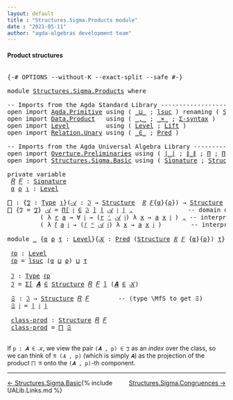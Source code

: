 ```yaml
---
layout: default
title : "Structures.Sigma.Products module"
date : "2021-05-11"
author: "agda-algebras development team"
---
```


#### <a id="product-structures">Product structures</a>

<pre class="Agda">

<a id="200" class="Symbol">{-#</a> <a id="204" class="Keyword">OPTIONS</a> <a id="212" class="Pragma">--without-K</a> <a id="224" class="Pragma">--exact-split</a> <a id="238" class="Pragma">--safe</a> <a id="245" class="Symbol">#-}</a>

<a id="250" class="Keyword">module</a> <a id="257" href="Structures.Sigma.Products.html" class="Module">Structures.Sigma.Products</a> <a id="283" class="Keyword">where</a>

<a id="290" class="Comment">-- Imports from the Agda Standard Library ------------------------------------</a>
<a id="369" class="Keyword">open</a> <a id="374" class="Keyword">import</a> <a id="381" href="Agda.Primitive.html" class="Module">Agda.Primitive</a> <a id="396" class="Keyword">using</a> <a id="402" class="Symbol">(</a> <a id="404" href="Agda.Primitive.html#810" class="Primitive Operator">_⊔_</a> <a id="408" class="Symbol">;</a> <a id="410" href="Agda.Primitive.html#780" class="Primitive">lsuc</a> <a id="415" class="Symbol">)</a> <a id="417" class="Keyword">renaming</a> <a id="426" class="Symbol">(</a> <a id="428" href="Agda.Primitive.html#326" class="Primitive">Set</a> <a id="432" class="Symbol">to</a> <a id="435" class="Primitive">Type</a> <a id="440" class="Symbol">)</a>
<a id="442" class="Keyword">open</a> <a id="447" class="Keyword">import</a> <a id="454" href="Data.Product.html" class="Module">Data.Product</a>   <a id="469" class="Keyword">using</a> <a id="475" class="Symbol">(</a> <a id="477" href="Agda.Builtin.Sigma.html#236" class="InductiveConstructor Operator">_,_</a> <a id="481" class="Symbol">;</a> <a id="483" href="Data.Product.html#1167" class="Function Operator">_×_</a> <a id="487" class="Symbol">;</a> <a id="489" href="Data.Product.html#916" class="Function">Σ-syntax</a> <a id="498" class="Symbol">)</a>
<a id="500" class="Keyword">open</a> <a id="505" class="Keyword">import</a> <a id="512" href="Level.html" class="Module">Level</a>          <a id="527" class="Keyword">using</a> <a id="533" class="Symbol">(</a> <a id="535" href="Agda.Primitive.html#597" class="Postulate">Level</a> <a id="541" class="Symbol">;</a> <a id="543" href="Level.html#400" class="Record">Lift</a> <a id="548" class="Symbol">)</a>
<a id="550" class="Keyword">open</a> <a id="555" class="Keyword">import</a> <a id="562" href="Relation.Unary.html" class="Module">Relation.Unary</a> <a id="577" class="Keyword">using</a> <a id="583" class="Symbol">(</a> <a id="585" href="Relation.Unary.html#1523" class="Function Operator">_∈_</a> <a id="589" class="Symbol">;</a> <a id="591" href="Relation.Unary.html#1101" class="Function">Pred</a> <a id="596" class="Symbol">)</a>

<a id="599" class="Comment">-- Imports from the Agda Universal Algebra Library ---------------------------</a>
<a id="678" class="Keyword">open</a> <a id="683" class="Keyword">import</a> <a id="690" href="Overture.Preliminaries.html" class="Module">Overture.Preliminaries</a> <a id="713" class="Keyword">using</a> <a id="719" class="Symbol">(</a> <a id="721" href="Overture.Preliminaries.html#4379" class="Function Operator">∣_∣</a> <a id="725" class="Symbol">;</a> <a id="727" href="Overture.Preliminaries.html#4417" class="Function Operator">∥_∥</a> <a id="731" class="Symbol">;</a> <a id="733" href="Overture.Preliminaries.html#5896" class="Function">Π</a> <a id="735" class="Symbol">;</a> <a id="737" href="Overture.Preliminaries.html#5976" class="Function">Π-syntax</a> <a id="746" class="Symbol">)</a>
<a id="748" class="Keyword">open</a> <a id="753" class="Keyword">import</a> <a id="760" href="Structures.Sigma.Basic.html" class="Module">Structures.Sigma.Basic</a> <a id="783" class="Keyword">using</a> <a id="789" class="Symbol">(</a> <a id="791" href="Structures.Sigma.Basic.html#1174" class="Function">Signature</a> <a id="801" class="Symbol">;</a> <a id="803" href="Structures.Sigma.Basic.html#1335" class="Function">Structure</a> <a id="813" class="Symbol">;</a> <a id="815" href="Structures.Sigma.Basic.html#2485" class="Function Operator">_ʳ_</a> <a id="819" class="Symbol">;</a> <a id="821" href="Structures.Sigma.Basic.html#2581" class="Function Operator">_ᵒ_</a> <a id="825" class="Symbol">)</a>

<a id="828" class="Keyword">private</a> <a id="836" class="Keyword">variable</a>
 <a id="846" href="Structures.Sigma.Products.html#846" class="Generalizable">𝑅</a> <a id="848" href="Structures.Sigma.Products.html#848" class="Generalizable">𝐹</a> <a id="850" class="Symbol">:</a> <a id="852" href="Structures.Sigma.Basic.html#1174" class="Function">Signature</a>
 <a id="863" href="Structures.Sigma.Products.html#863" class="Generalizable">α</a> <a id="865" href="Structures.Sigma.Products.html#865" class="Generalizable">ρ</a> <a id="867" href="Structures.Sigma.Products.html#867" class="Generalizable">ι</a> <a id="869" class="Symbol">:</a> <a id="871" href="Agda.Primitive.html#597" class="Postulate">Level</a>

<a id="⨅"></a><a id="878" href="Structures.Sigma.Products.html#878" class="Function">⨅</a> <a id="880" class="Symbol">:</a> <a id="882" class="Symbol">{</a><a id="883" href="Structures.Sigma.Products.html#883" class="Bound">ℑ</a> <a id="885" class="Symbol">:</a> <a id="887" href="Structures.Sigma.Products.html#435" class="Primitive">Type</a> <a id="892" href="Structures.Sigma.Products.html#867" class="Generalizable">ι</a><a id="893" class="Symbol">}(</a><a id="895" href="Structures.Sigma.Products.html#895" class="Bound">𝒜</a> <a id="897" class="Symbol">:</a> <a id="899" href="Structures.Sigma.Products.html#883" class="Bound">ℑ</a> <a id="901" class="Symbol">→</a> <a id="903" href="Structures.Sigma.Basic.html#1335" class="Function">Structure</a>  <a id="914" href="Structures.Sigma.Products.html#846" class="Generalizable">𝑅</a> <a id="916" href="Structures.Sigma.Products.html#848" class="Generalizable">𝐹</a><a id="917" class="Symbol">{</a><a id="918" href="Structures.Sigma.Products.html#863" class="Generalizable">α</a><a id="919" class="Symbol">}{</a><a id="921" href="Structures.Sigma.Products.html#865" class="Generalizable">ρ</a><a id="922" class="Symbol">})</a> <a id="925" class="Symbol">→</a> <a id="927" href="Structures.Sigma.Basic.html#1335" class="Function">Structure</a> <a id="937" href="Structures.Sigma.Products.html#846" class="Generalizable">𝑅</a> <a id="939" href="Structures.Sigma.Products.html#848" class="Generalizable">𝐹</a> <a id="941" class="Symbol">{</a><a id="942" href="Structures.Sigma.Products.html#863" class="Generalizable">α</a> <a id="944" href="Agda.Primitive.html#810" class="Primitive Operator">⊔</a> <a id="946" href="Structures.Sigma.Products.html#867" class="Generalizable">ι</a><a id="947" class="Symbol">}</a> <a id="949" class="Symbol">{</a><a id="950" href="Structures.Sigma.Products.html#865" class="Generalizable">ρ</a> <a id="952" href="Agda.Primitive.html#810" class="Primitive Operator">⊔</a> <a id="954" href="Structures.Sigma.Products.html#867" class="Generalizable">ι</a><a id="955" class="Symbol">}</a>
<a id="957" href="Structures.Sigma.Products.html#878" class="Function">⨅</a> <a id="959" class="Symbol">{</a><a id="960" class="Argument">ℑ</a> <a id="962" class="Symbol">=</a> <a id="964" href="Structures.Sigma.Products.html#964" class="Bound">ℑ</a><a id="965" class="Symbol">}</a> <a id="967" href="Structures.Sigma.Products.html#967" class="Bound">𝒜</a> <a id="969" class="Symbol">=</a> <a id="971" href="Overture.Preliminaries.html#5976" class="Function">Π[</a> <a id="974" href="Structures.Sigma.Products.html#974" class="Bound">𝔦</a> <a id="976" href="Overture.Preliminaries.html#5976" class="Function">∈</a> <a id="978" href="Structures.Sigma.Products.html#964" class="Bound">ℑ</a> <a id="980" href="Overture.Preliminaries.html#5976" class="Function">]</a> <a id="982" href="Overture.Preliminaries.html#4379" class="Function Operator">∣</a> <a id="984" href="Structures.Sigma.Products.html#967" class="Bound">𝒜</a> <a id="986" href="Structures.Sigma.Products.html#974" class="Bound">𝔦</a> <a id="988" href="Overture.Preliminaries.html#4379" class="Function Operator">∣</a> <a id="990" href="Agda.Builtin.Sigma.html#236" class="InductiveConstructor Operator">,</a>               <a id="1006" class="Comment">-- domain of the product structure</a>
         <a id="1050" class="Symbol">(</a> <a id="1052" class="Symbol">λ</a> <a id="1054" href="Structures.Sigma.Products.html#1054" class="Bound">r</a> <a id="1056" href="Structures.Sigma.Products.html#1056" class="Bound">a</a> <a id="1058" class="Symbol">→</a> <a id="1060" class="Symbol">∀</a> <a id="1062" href="Structures.Sigma.Products.html#1062" class="Bound">𝔦</a> <a id="1064" class="Symbol">→</a> <a id="1066" class="Symbol">(</a><a id="1067" href="Structures.Sigma.Products.html#1054" class="Bound">r</a> <a id="1069" href="Structures.Sigma.Basic.html#2485" class="Function Operator">ʳ</a> <a id="1071" href="Structures.Sigma.Products.html#967" class="Bound">𝒜</a> <a id="1073" href="Structures.Sigma.Products.html#1062" class="Bound">𝔦</a><a id="1074" class="Symbol">)</a> <a id="1076" class="Symbol">λ</a> <a id="1078" href="Structures.Sigma.Products.html#1078" class="Bound">x</a> <a id="1080" class="Symbol">→</a> <a id="1082" href="Structures.Sigma.Products.html#1056" class="Bound">a</a> <a id="1084" href="Structures.Sigma.Products.html#1078" class="Bound">x</a> <a id="1086" href="Structures.Sigma.Products.html#1062" class="Bound">𝔦</a> <a id="1088" class="Symbol">)</a> <a id="1090" href="Agda.Builtin.Sigma.html#236" class="InductiveConstructor Operator">,</a> <a id="1092" class="Comment">-- interpretations of relations</a>
         <a id="1133" class="Symbol">(</a> <a id="1135" class="Symbol">λ</a> <a id="1137" href="Structures.Sigma.Products.html#1137" class="Bound">𝑓</a> <a id="1139" href="Structures.Sigma.Products.html#1139" class="Bound">a</a> <a id="1141" href="Structures.Sigma.Products.html#1141" class="Bound">𝔦</a> <a id="1143" class="Symbol">→</a> <a id="1145" class="Symbol">(</a><a id="1146" href="Structures.Sigma.Products.html#1137" class="Bound">𝑓</a> <a id="1148" href="Structures.Sigma.Basic.html#2581" class="Function Operator">ᵒ</a> <a id="1150" href="Structures.Sigma.Products.html#967" class="Bound">𝒜</a> <a id="1152" href="Structures.Sigma.Products.html#1141" class="Bound">𝔦</a><a id="1153" class="Symbol">)</a> <a id="1155" class="Symbol">λ</a> <a id="1157" href="Structures.Sigma.Products.html#1157" class="Bound">x</a> <a id="1159" class="Symbol">→</a> <a id="1161" href="Structures.Sigma.Products.html#1139" class="Bound">a</a> <a id="1163" href="Structures.Sigma.Products.html#1157" class="Bound">x</a> <a id="1165" href="Structures.Sigma.Products.html#1141" class="Bound">𝔦</a> <a id="1167" class="Symbol">)</a>        <a id="1176" class="Comment">-- interpretations of  operations</a>

<a id="1211" class="Keyword">module</a> <a id="1218" href="Structures.Sigma.Products.html#1218" class="Module">_</a> <a id="1220" class="Symbol">{</a><a id="1221" href="Structures.Sigma.Products.html#1221" class="Bound">α</a> <a id="1223" href="Structures.Sigma.Products.html#1223" class="Bound">ρ</a> <a id="1225" href="Structures.Sigma.Products.html#1225" class="Bound">τ</a> <a id="1227" class="Symbol">:</a> <a id="1229" href="Agda.Primitive.html#597" class="Postulate">Level</a><a id="1234" class="Symbol">}{</a><a id="1236" href="Structures.Sigma.Products.html#1236" class="Bound">𝒦</a> <a id="1238" class="Symbol">:</a> <a id="1240" href="Relation.Unary.html#1101" class="Function">Pred</a> <a id="1245" class="Symbol">(</a><a id="1246" href="Structures.Sigma.Basic.html#1335" class="Function">Structure</a> <a id="1256" href="Structures.Sigma.Products.html#846" class="Generalizable">𝑅</a> <a id="1258" href="Structures.Sigma.Products.html#848" class="Generalizable">𝐹</a> <a id="1260" class="Symbol">{</a><a id="1261" href="Structures.Sigma.Products.html#1221" class="Bound">α</a><a id="1262" class="Symbol">}{</a><a id="1264" href="Structures.Sigma.Products.html#1223" class="Bound">ρ</a><a id="1265" class="Symbol">})</a> <a id="1268" href="Structures.Sigma.Products.html#1225" class="Bound">τ</a><a id="1269" class="Symbol">}</a> <a id="1271" class="Keyword">where</a>

 <a id="1279" href="Structures.Sigma.Products.html#1279" class="Function">ℓp</a> <a id="1282" class="Symbol">:</a> <a id="1284" href="Agda.Primitive.html#597" class="Postulate">Level</a>
 <a id="1291" href="Structures.Sigma.Products.html#1279" class="Function">ℓp</a> <a id="1294" class="Symbol">=</a> <a id="1296" href="Agda.Primitive.html#780" class="Primitive">lsuc</a> <a id="1301" class="Symbol">(</a><a id="1302" href="Structures.Sigma.Products.html#1221" class="Bound">α</a> <a id="1304" href="Agda.Primitive.html#810" class="Primitive Operator">⊔</a> <a id="1306" href="Structures.Sigma.Products.html#1223" class="Bound">ρ</a><a id="1307" class="Symbol">)</a> <a id="1309" href="Agda.Primitive.html#810" class="Primitive Operator">⊔</a> <a id="1311" href="Structures.Sigma.Products.html#1225" class="Bound">τ</a>

 <a id="1315" href="Structures.Sigma.Products.html#1315" class="Function">ℑ</a> <a id="1317" class="Symbol">:</a> <a id="1319" href="Structures.Sigma.Products.html#435" class="Primitive">Type</a> <a id="1324" href="Structures.Sigma.Products.html#1279" class="Function">ℓp</a>
 <a id="1328" href="Structures.Sigma.Products.html#1315" class="Function">ℑ</a> <a id="1330" class="Symbol">=</a> <a id="1332" href="Data.Product.html#916" class="Function">Σ[</a> <a id="1335" href="Structures.Sigma.Products.html#1335" class="Bound">𝑨</a> <a id="1337" href="Data.Product.html#916" class="Function">∈</a> <a id="1339" href="Structures.Sigma.Basic.html#1335" class="Function">Structure</a> <a id="1349" href="Structures.Sigma.Products.html#1256" class="Bound">𝑅</a> <a id="1351" href="Structures.Sigma.Products.html#1258" class="Bound">𝐹</a> <a id="1353" href="Data.Product.html#916" class="Function">]</a> <a id="1355" class="Symbol">(</a><a id="1356" href="Structures.Sigma.Products.html#1335" class="Bound">𝑨</a> <a id="1358" href="Relation.Unary.html#1523" class="Function Operator">∈</a> <a id="1360" href="Structures.Sigma.Products.html#1236" class="Bound">𝒦</a><a id="1361" class="Symbol">)</a>

 <a id="1365" href="Structures.Sigma.Products.html#1365" class="Function">𝔖</a> <a id="1367" class="Symbol">:</a> <a id="1369" href="Structures.Sigma.Products.html#1315" class="Function">ℑ</a> <a id="1371" class="Symbol">→</a> <a id="1373" href="Structures.Sigma.Basic.html#1335" class="Function">Structure</a> <a id="1383" href="Structures.Sigma.Products.html#1256" class="Bound">𝑅</a> <a id="1385" href="Structures.Sigma.Products.html#1258" class="Bound">𝐹</a>        <a id="1394" class="Comment">-- (type \MfS to get 𝔖)</a>
 <a id="1419" href="Structures.Sigma.Products.html#1365" class="Function">𝔖</a> <a id="1421" href="Structures.Sigma.Products.html#1421" class="Bound">𝔦</a> <a id="1423" class="Symbol">=</a> <a id="1425" href="Overture.Preliminaries.html#4379" class="Function Operator">∣</a> <a id="1427" href="Structures.Sigma.Products.html#1421" class="Bound">𝔦</a> <a id="1429" href="Overture.Preliminaries.html#4379" class="Function Operator">∣</a>

 <a id="1433" href="Structures.Sigma.Products.html#1433" class="Function">class-prod</a> <a id="1444" class="Symbol">:</a> <a id="1446" href="Structures.Sigma.Basic.html#1335" class="Function">Structure</a> <a id="1456" href="Structures.Sigma.Products.html#1256" class="Bound">𝑅</a> <a id="1458" href="Structures.Sigma.Products.html#1258" class="Bound">𝐹</a>
 <a id="1461" href="Structures.Sigma.Products.html#1433" class="Function">class-prod</a> <a id="1472" class="Symbol">=</a> <a id="1474" href="Structures.Sigma.Products.html#878" class="Function">⨅</a> <a id="1476" href="Structures.Sigma.Products.html#1365" class="Function">𝔖</a>

</pre>

If `p : 𝑨 ∈ 𝒦`, we view the pair `(𝑨 , p) ∈ ℑ` as an *index* over the class, so we can think of `𝔄 (𝑨 , p)` (which is simply `𝑨`) as the projection of the product `⨅ 𝔄` onto the `(𝑨 , p)`-th component.

--------------------------------

<span style="float:left;">[← Structures.Sigma.Basic](Structures.Sigma.Basic.html)</span>
<span style="float:right;">[Structures.Sigma.Congruences →](Structures.Sigma.Congruences.html)</span>

{% include UALib.Links.md %}
